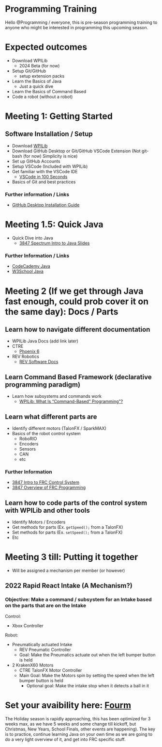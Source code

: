 # Programming Training

Hello @Programming / everyone, this is pre-season programming training to anyone who might be interested in programming this upcoming season.

# Expected outcomes
- Download WPILib
  - 2024 Beta (for now)
- Setup Git/GitHub
  - setup extension packs
- Learn the Basics of Java
  - Just a quick dive
- Learn the Basics of Command Based
- Code a robot (without a robot)

# Meeting 1: Getting Started

## Software Installation / Setup 
- Download [WPILib](<https://docs.wpilib.org/en/latest/docs/zero-to-robot/step-2/index.html>)
- Download GitHub Desktop or Git/GitHub VSCode Extension (Not git-bash (for now) Simplicity is nice) 
- Set up GitHub Accounts
- Setup VSCode (Included with WPILib)
- Get familiar with the VSCode IDE
  - [VSCode in 100 Seconds](<https://www.youtube.com/watch?v=KMxo3T_MTvY>)
- Basics of Git and best practices

### Further information / Links
- [GitHub Desktop Installation Guide](<https://docs.github.com/en/desktop/installing-and-authenticating-to-github-desktop/installing-github-desktop>)


# Meeting 1.5: Quick Java
- Quick Dive into Java
  - [3847 Spectrum Intro to Java Slides](<https://docs.google.com/presentation/d/1MxjAYEkdW9MVuQUSKM9xFdQ3vQl-1MXcdd2jdfOI_KY/edit?usp=sharing>)

### Further Information / Links
- [CodeCademy Java](<https://www.codecademy.com/learn/learn-java>)
- [W3School Java](<https://www.w3schools.com/java/>)

# Meeting 2 (If we get through Java fast enough, could prob cover it on the same day): Docs / Parts

## Learn how to navigate different documentation
- WPILib Java Docs (add link later)
- CTRE 
  - [Phoenix 6](<https://v6.docs.ctr-electronics.com/en/latest/>)
- REV Robotics
  - [REV Software Docs](<https://docs.revrobotics.com/sparkmax/software-resources/spark-max-api-information>)

## Learn Command Based Framework (declarative programming paradigm)
- Learn how subsystems and commands work
  - [WPILib: What Is “Command-Based” Programming"?](<https://docs.wpilib.org/en/latest/docs/software/commandbased/what-is-command-based.html>)

## Learn what different parts are
- Identify different motors (TalonFX / SparkMAX)
- Basics of the robot control system
  - RoboRIO
  - Encoders
  - Sensors
  - CAN
  - etc

### Further Information
- [3847 Intro to FRC Control System](<https://docs.google.com/presentation/d/1U8EKEZv5Km__JKcN2SpE7tU8HjkMOnHZUupBr-Zo96M/edit#slide=id.p>)
- [3847 Overview of FRC Programming](<https://docs.google.com/presentation/d/e/2PACX-1vRC037jwjNSnJN47Sut_juVnw0Ds6HQF1Jrwlx2t-1F6xo2s3G6tx7XU7Q0-xzG7ihGxwnhlGDvChz6/pub?start=false&loop=false&delayms=3000#slide=id.p>)

## Learn how to code parts of the control system with WPILib and other tools
- Identify Motors / Encoders
- Get methods for parts (Ex. `getSpeed();` from a TalonFX)
- Set methods for parts (Ex. `setSpeed();` from a TalonFX)
- Etc

# Meeting 3 till: Putting it together 
- Will be assigned a mechanism per member (or however)

## 2022 Rapid React Intake (A Mechanism?)
### Objective: Make a command / subsystem for an Intake based on the parts that are on the Intake
Control: 
- Xbox Controller

Robot: 
- Pneumatically actuated Intake
  - REV Pneumatic Controller
  - Goal: Make the Pneumatics actuate out when the left bumper button is held
- 2 KrakenX60 Motors
  - CTRE TalonFX Motor Controller
  - Main Goal: Make the Motors spin by setting the speed when the left bumper button is held
    - Optional goal: Make the intake stop when it detects a ball in it
# Set your avaibility here: [Fourm](<https://www.when2meet.com/?22645858-uXhRD>)
The Holiday season is rapidly approaching, this has been optimized for 3 weeks max, as we have 5 weeks and some change till kickoff, but Christmas, New Years, School Finals, other events are happening). 
The key is to practice, continue learning Java on your own time as we are going to do a very light overview of it, and get into FRC specific stuff. 
